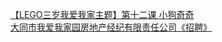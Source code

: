   
[【LEGO三岁我爱我家主题】第十二课  小狗奇奇](http://www.dianyue.me/archives/020/8jfrquybpp6z629k/)  
[大同市我爱我家园房地产经纪有限责任公司《招聘》](http://www.dianyue.me/archives/064/kwz31nj6qjd9z295/)